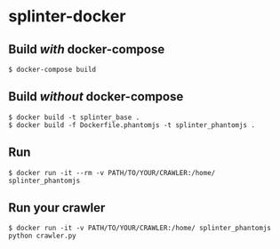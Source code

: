 # splinter-docker

## Build *with* docker-compose
```
$ docker-compose build
```
## Build *without* docker-compose
```
$ docker build -t splinter_base .
$ docker build -f Dockerfile.phantomjs -t splinter_phantomjs .
```
## Run
```
$ docker run -it --rm -v PATH/TO/YOUR/CRAWLER:/home/ splinter_phantomjs
``` 
## Run your crawler
```
$ docker run -it -v PATH/TO/YOUR/CRAWLER:/home/ splinter_phantomjs python crawler.py
``` 
